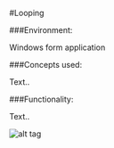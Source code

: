 #Looping

###Environment:

Windows form application

###Concepts used:

Text..

###Functionality:

Text..


![alt tag](https://raw.github.com/andrewjhinger/Looping/master/loopingscreen.JPG)
